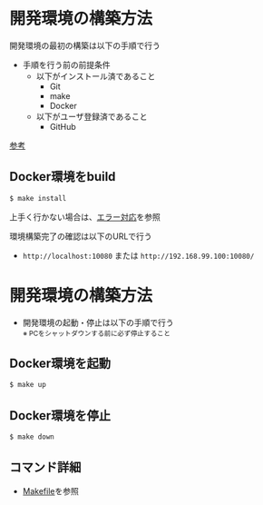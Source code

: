 # 開発環境の構築方法

開発環境の最初の構築は以下の手順で行う

* 手順を行う前の前提条件
    * 以下がインストール済であること
        * Git
        * make
        * Docker
    * 以下がユーザ登録済であること
        * GitHub
        
[参考](https://docs.google.com/document/d/1MA52EJDjXTLt50w18OnBMIHn1vqLPoNz9Fqb_5Uj6qU/edit#heading=h.bu3h5lc7vy56)

## Docker環境をbuild
```bash
$ make install
```
上手く行かない場合は、[エラー対応](7.エラー対応.md)を参照

環境構築完了の確認は以下のURLで行う

* `http://localhost:10080`
または
`http://192.168.99.100:10080/`

# 開発環境の構築方法
* 開発環境の起動・停止は以下の手順で行う
<br><small>
※ PCをシャットダウンする前に必ず停止すること
</small>

## Docker環境を起動
```bash
$ make up
```

## Docker環境を停止
```bash
$ make down
```

## コマンド詳細
* [Makefile](../Makefile)を参照
